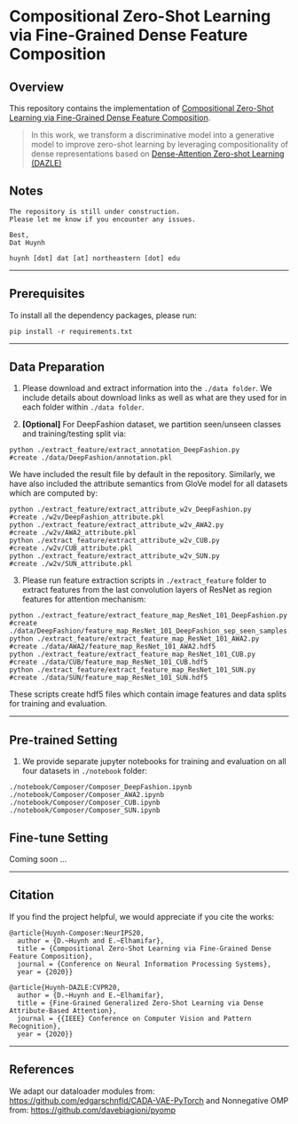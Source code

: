 # Compositional Zero-Shot Learning via Fine-Grained Dense Feature Composition

## Overview
This repository contains the implementation of [Compositional Zero-Shot Learning via Fine-Grained Dense Feature Composition](https://hbdat.github.io/pubs/neurips20_CompositionZSL_final.pdf).
> In this work, we transform a discriminative model into a generative model to improve zero-shot learning by leveraging compositionality of dense representations based on [Dense-Attention Zero-shot Learning (DAZLE)](https://github.com/hbdat/cvpr20_DAZLE)

## Notes
```
The repository is still under construction.
Please let me know if you encounter any issues.

Best,
Dat Huynh

huynh [dot] dat [at] northeastern [dot] edu
```

---
## Prerequisites
To install all the dependency packages, please run:
```
pip install -r requirements.txt
```

---
## Data Preparation
1) Please download and extract information into the `./data folder`. We include details about download links as well as what are they used for in each folder within `./data folder`.

2) **[Optional]** For DeepFashion dataset, we partition seen/unseen classes and training/testing split via:
```
python ./extract_feature/extract_annotation_DeepFashion.py							#create ./data/DeepFashion/annotation.pkl
```
We have included the result file by default in the repository. Similarly, we have also included the attribute semantics from GloVe model for all datasets which are computed by:
```
python ./extract_feature/extract_attribute_w2v_DeepFashion.py						        #create ./w2v/DeepFashion_attribute.pkl
python ./extract_feature/extract_attribute_w2v_AWA2.py								#create ./w2v/AWA2_attribute.pkl
python ./extract_feature/extract_attribute_w2v_CUB.py								#create ./w2v/CUB_attribute.pkl
python ./extract_feature/extract_attribute_w2v_SUN.py								#create ./w2v/SUN_attribute.pkl
```

3) Please run feature extraction scripts in `./extract_feature` folder to extract features from the last convolution layers of ResNet as region features for attention mechanism:
```
python ./extract_feature/extract_feature_map_ResNet_101_DeepFashion.py				        #create ./data/DeepFashion/feature_map_ResNet_101_DeepFashion_sep_seen_samples.hdf5
python ./extract_feature/extract_feature_map_ResNet_101_AWA2.py						#create ./data/AWA2/feature_map_ResNet_101_AWA2.hdf5
python ./extract_feature/extract_feature_map_ResNet_101_CUB.py						#create ./data/CUB/feature_map_ResNet_101_CUB.hdf5
python ./extract_feature/extract_feature_map_ResNet_101_SUN.py						#create ./data/SUN/feature_map_ResNet_101_SUN.hdf5
```
These scripts create hdf5 files which contain image features and data splits for training and evaluation.

---
## Pre-trained Setting
1) We provide separate jupyter notebooks for training and evaluation on all four datasets in `./notebook`  folder:
```
./notebook/Composer/Composer_DeepFashion.ipynb
./notebook/Composer/Composer_AWA2.ipynb
./notebook/Composer/Composer_CUB.ipynb
./notebook/Composer/Composer_SUN.ipynb
```

## Fine-tune Setting
Coming soon ...

---
## Citation
If you find the project helpful, we would appreciate if you cite the works:
```
@article{Huynh-Composer:NeurIPS20,
  author = {D.~Huynh and E.~Elhamifar},
  title = {Compositional Zero-Shot Learning via Fine-Grained Dense Feature Composition},
  journal = {Conference on Neural Information Processing Systems},
  year = {2020}}
```

```
@article{Huynh-DAZLE:CVPR20,
  author = {D.~Huynh and E.~Elhamifar},
  title = {Fine-Grained Generalized Zero-Shot Learning via Dense Attribute-Based Attention},
  journal = {{IEEE} Conference on Computer Vision and Pattern Recognition},
  year = {2020}}
```

---
## References
We adapt our dataloader modules from:
https://github.com/edgarschnfld/CADA-VAE-PyTorch
and Nonnegative OMP from:
https://github.com/davebiagioni/pyomp
